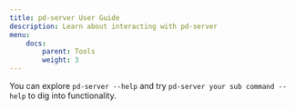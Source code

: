```yaml
---
title: pd-server User Guide
description: Learn about interacting with pd-server
menu:
    docs:
        parent: Tools
        weight: 3
---
```


You can explore `pd-server --help` and try `pd-server your sub command --help` to dig into functionality.